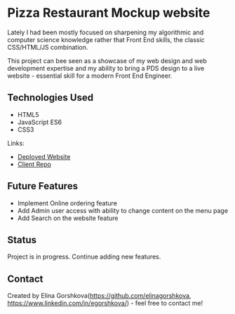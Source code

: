 
# Pizza Restaurant Mockup website
Lately I had been mostly focused on sharpening my algorithmic and computer science knowledge rather that Front End skills, the classic CSS/HTML/JS combination.

This project can bee seen as a showcase of my web design and web development expertise and my ability to bring a PDS design to a live website - essential skill for a modern Front End Engineer.


## Technologies Used
* HTML5
* JavaScript ES6
* CSS3

 Links:
 - [Deployed Website](https://elinag.dev/pizza-website-client/)
 - [Client Repo](https://github.com/elinagorshkova/pizza-website-client)

 ## Future Features
 - Implement Online ordering feature
 - Add Admin user access with ability to change content on the menu page
 - Add Search on the website feature


## Status
Project is in progress.
Continue adding new features.

## Contact
Created by Elina Gorshkova(https://github.com/elinagorshkova, https://www.linkedin.com/in/egorshkova/) - feel free to contact me!
